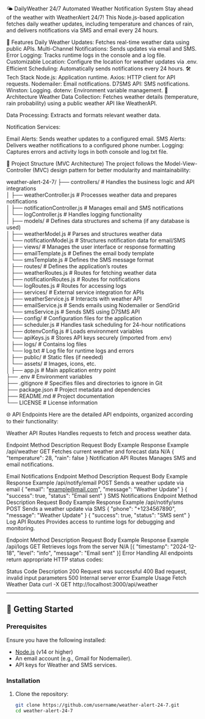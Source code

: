 🌤️ DailyWeather 24/7
Automated Weather Notification System
Stay ahead of the weather with WeatherAlert 24/7! This Node.js-based application fetches daily weather updates, including temperature and chances of rain, and delivers notifications via SMS and email every 24 hours.

🚀 Features
Daily Weather Updates: Fetches real-time weather data using public APIs.
Multi-Channel Notifications: Sends updates via email and SMS.
Error Logging: Tracks runtime logs in the console and a log file.
Customizable Location: Configure the location for weather updates via .env.
Efficient Scheduling: Automatically sends notifications every 24 hours.
🛠️ Tech Stack
Node.js: Application runtime.
Axios: HTTP client for API requests.
Nodemailer: Email notifications.
D7SMS API: SMS notifications.
Winston: Logging.
dotenv: Environment variable management.
🧩 Architecture
Weather Data Collection:
Fetches weather details (temperature, rain probability) using a public weather API like WeatherAPI.

Data Processing:
Extracts and formats relevant weather data.

Notification Services:

Email Alerts: Sends weather updates to a configured email.
SMS Alerts: Delivers weather notifications to a configured phone number.
Logging:
Captures errors and activity logs in both console and log.txt file.

📂 Project Structure (MVC Architecture)
The project follows the Model-View-Controller (MVC) design pattern for better modularity and maintainability:

weather-alert-24-7/
├── controllers/           # Handles the business logic and API integrations  
│   ├── weatherController.js  # Processes weather data and prepares notifications  
│   ├── notificationController.js  # Manages email and SMS notifications  
│   └── logController.js      # Handles logging functionality  
│
├── models/                # Defines data structures and schema (if any database is used)  
│   ├── weatherModel.js       # Parses and structures weather data  
│   └── notificationModel.js  # Structures notification data for email/SMS  
│
├── views/                 # Manages the user interface or response formatting  
│   ├── emailTemplate.js      # Defines the email body template  
│   └── smsTemplate.js        # Defines the SMS message format  
│
├── routes/                # Defines the application’s routes  
│   ├── weatherRoutes.js      # Routes for fetching weather data  
│   ├── notificationRoutes.js # Routes for notifications  
│   └── logRoutes.js          # Routes for accessing logs  
│
├── services/              # External service integration for APIs  
│   ├── weatherService.js     # Interacts with weather API  
│   ├── emailService.js       # Sends emails using Nodemailer or SendGrid  
│   └── smsService.js         # Sends SMS using D7SMS API  
│
├── config/                # Configuration files for the application  
│   ├── scheduler.js         # Handles task scheduling for 24-hour notifications  
│   ├── dotenvConfig.js      # Loads environment variables  
│   └── apiKeys.js           # Stores API keys securely (imported from .env)  
│
├── logs/                  # Contains log files  
│   └── log.txt              # Log file for runtime logs and errors  
│
├── public/                # Static files (if needed)  
│   └── assets/              # Images, icons, etc.  
│
├── app.js                 # Main application entry point  
├── .env                   # Environment variables  
├── .gitignore             # Specifies files and directories to ignore in Git  
├── package.json           # Project metadata and dependencies  
├── README.md              # Project documentation  
└── LICENSE                # License information  

🌐 API Endpoints
Here are the detailed API endpoints, organized according to their functionality:

Weather API Routes
Handles requests to fetch and process weather data.

Endpoint	Method	Description	Request Body Example	Response Example
/api/weather	GET	Fetches current weather and forecast data	N/A	{ "temperature": 28, "rain": false }
Notification API Routes
Manages SMS and email notifications.

Email Notifications
Endpoint	Method	Description	Request Body Example	Response Example
/api/notify/email	POST	Sends a weather update via email	{ "email": "example@mail.com", "message": "Weather Update" }	{ "success": true, "status": "Email sent" }
SMS Notifications
Endpoint	Method	Description	Request Body Example	Response Example
/api/notify/sms	POST	Sends a weather update via SMS	{ "phone": "+1234567890", "message": "Weather Update" }	{ "success": true, "status": "SMS sent" }
Log API Routes
Provides access to runtime logs for debugging and monitoring.

Endpoint	Method	Description	Request Body Example	Response Example
/api/logs	GET	Retrieves logs from the server	N/A	[{ "timestamp": "2024-12-18", "level": "info", "message": "Email sent" }]
Error Handling
All endpoints return appropriate HTTP status codes:

Status Code	Description
200	Request was successful
400	Bad request, invalid input parameters
500	Internal server error
Example Usage
Fetch Weather Data
curl -X GET http://localhost:3000/api/weather  

---

## 🌟 Getting Started  

### Prerequisites  
Ensure you have the following installed:  
- [Node.js](https://nodejs.org/) (v14 or higher)  
- An email account (e.g., Gmail for Nodemailer).  
- API keys for Weather and SMS services.  

### Installation  
1. Clone the repository:  
   ```bash
   git clone https://github.com/username/weather-alert-24-7.git
   cd weather-alert-24-7
